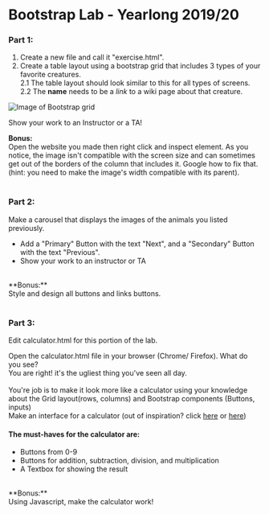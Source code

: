 # Bootstrap Lab - Yearlong 2019/20
  
### Part 1: 
1. Create a new file and call it "exercise.html".
2. Create a table layout using a bootstrap grid that includes 3 types of your favorite creatures.  
2.1 The table layout should look similar to this for all types of screens.  
2.2 The **name** needs to be a _link_ to a wiki page about that creature.

![Image of Bootstrap grid](https://github.com/meet-projects/Y2L-Bootstrap-Lab1920/blob/master/bootstrap.png)


Show your work to an Instructor or a TA!
<br/>

**Bonus:** <br/>
Open the website you made then right click and inspect element. As you notice, the image isn't compatible with the screen size and can sometimes get out of the borders of the column that includes it. Google how to fix that. (hint: you need to make the image's width compatible with its parent).
<br/><br/>

### Part 2:
Make a carousel that displays the images of the animals you listed previously.
- Add a "Primary" Button with the text "Next", and a "Secondary" Button with the text "Previous".
- Show your work to an instructor or TA

<br/>
**Bonus:** <br/>
Style and design all buttons and links buttons.
<br/><br/>


### Part 3:
Edit calculator.html for this portion of the lab.<br/>

Open the calculator.html file in your browser (Chrome/ Firefox). What do you see?<br/>
You are right! it's the ugliest thing you've seen all day. <br/><br/>
You're job is to make it look more like a calculator using your knowledge about the Grid layout(rows, columns) and Bootstrap components (Buttons, inputs)<br/> 
Make an interface for a calculator (out of inspiration? click [here](http://cdn.designrshub.com/wp-content/uploads/2013/04/calculator-interface-designs-11.jpg) or [here](https://banner2.kisspng.com/20180325/ysq/kisspng-user-interface-design-calculator-dribbble-designer-calculator-5ab71f53c544c2.723624731521950547808.jpg)) <br/>

#### The must-haves for the calculator are: <br/>
- Buttons from 0-9
- Buttons for addition, subtraction, division, and multiplication
- A Textbox for showing the result
 
<br/>
**Bonus:** <br/>
Using Javascript, make the calculator work!



